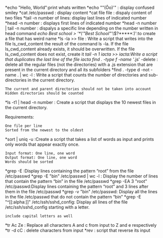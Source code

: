 *echo "Hello, World":print whats written
*echo "\"(Ôo)'" : display confused smiley
*cat /etc/passwd : display content
*cat file file : dispaly content of two files
*tail -n number of lines: display last lines of indicated number
*head -n number : displays first lines of indicated number
*head -n number | tail -n number : dispalys a specific line depending on the number written in head command
*echo Best school > '\*\\'"Best School"\'\\*$\?\*\*\*\*\*:)':to create a file that has weird name
*ls -la >> file : Write a script that writes into the file ls_cwd_content the result of the command ls -la. If the file ls_cwd_content already exists, it should be overwritten. If the file ls_cwd_content does not exist, create it
*tail -n 1 iacta >> iacta:Write a script that duplicates the last line of the file iacta
find . -type f -name '*.js' -delete : delete all the regular files (not the directories) with a .js extension that are present in the current directory and all its subfolders
*find . -type d -not -name . | wc -l : Write a script that counts the number of directories and sub-directories in the current directory.

    The current and parent directories should not be taken into account
    Hidden directories should be counted
*ls -t1 | head -n number : Create a script that displays the 10 newest files in the current directory.

Requirements:

    One file per line
    Sorted from the newest to the oldest
*sort | uniq -u :Create a script that takes a list of words as input and prints only words that appear exactly once.

    Input format: One line, one word
    Output format: One line, one word
    Words should be sorted
*grep -E :Display lines containing the pattern “root” from the file /etc/passwd
*grep -E "bin" /etc/passwd | wc -l : Display the number of lines that contain the pattern “bin” in the file /etc/passwd
*grep -EA 3 "root" /etc/passwd:Display lines containing the pattern “root” and 3 lines after them in the file /etc/passwd
*grep -v "bin" /etc/passwd: Display all the lines in the file /etc/passwd that do not contain the pattern “bin”
*grep -E "^[[:alpha:]]" /etc/ssh/sshd_config: Display all lines of the file /etc/ssh/sshd_config starting with a letter.

    include capital letters as well
*tr Ac Ze : Replace all characters A and c from input to Z and e respectively
*tr -d cC : delete characters from input
*rev : script that reverse its input 
